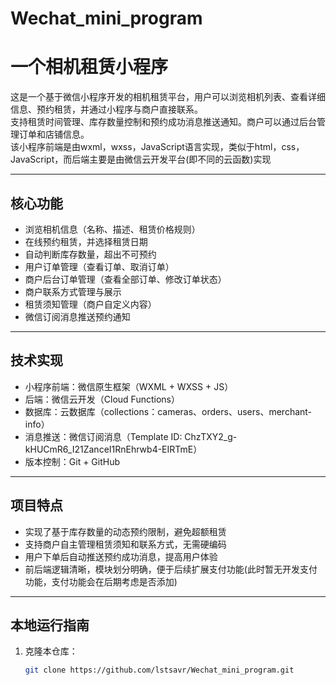 # Wechat_mini_program
# 一个相机租赁小程序

这是一个基于微信小程序开发的相机租赁平台，用户可以浏览相机列表、查看详细信息、预约租赁，并通过小程序与商户直接联系。  
支持租赁时间管理、库存数量控制和预约成功消息推送通知。商户可以通过后台管理订单和店铺信息。  
该小程序前端是由wxml，wxss，JavaScript语言实现，类似于html，css，JavaScript，而后端主要是由微信云开发平台(即不同的云函数)实现

---

## 核心功能
- 浏览相机信息（名称、描述、租赁价格规则）
- 在线预约租赁，并选择租赁日期
- 自动判断库存数量，超出不可预约
- 用户订单管理（查看订单、取消订单）
- 商户后台订单管理（查看全部订单、修改订单状态）
- 商户联系方式管理与展示
- 租赁须知管理（商户自定义内容）
- 微信订阅消息推送预约通知

---

## 技术实现
- 小程序前端：微信原生框架（WXML + WXSS + JS）
- 后端：微信云开发（Cloud Functions）
- 数据库：云数据库（collections：cameras、orders、users、merchant-info）
- 消息推送：微信订阅消息（Template ID: ChzTXY2_g-kHUCmR6_I21ZanceI1RnEhrwb4-EIRTmE）
- 版本控制：Git + GitHub

---

## 项目特点
- 实现了基于库存数量的动态预约限制，避免超额租赁
- 支持商户自主管理租赁须知和联系方式，无需硬编码
- 用户下单后自动推送预约成功消息，提高用户体验
- 前后端逻辑清晰，模块划分明确，便于后续扩展支付功能(此时暂无开发支付功能，支付功能会在后期考虑是否添加)

---

## 本地运行指南
1. 克隆本仓库：
   ```bash
   git clone https://github.com/lstsavr/Wechat_mini_program.git
